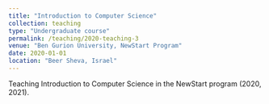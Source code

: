 ```yaml
---
title: "Introduction to Computer Science"
collection: teaching
type: "Undergraduate course"
permalink: /teaching/2020-teaching-3
venue: "Ben Gurion University, NewStart Program"
date: 2020-01-01
location: "Beer Sheva, Israel"
---
```


Teaching Introduction to Computer Science in the NewStart program (2020, 2021).

<!-- Heading 1
======

Heading 2
======

Heading 3
====== -->